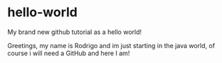 # hello-world
My brand new github tutorial as a hello world!

Greetings, my name is Rodrigo and im just starting in the java world, of course i will need a GitHub and here I am!
